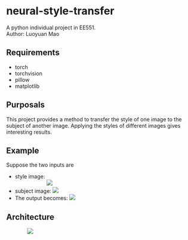 # neural-style-transfer
A python individual project in EE551. <br>Author: Luoyuan Mao
## Requirements
* torch <br>
* torchvision <br>
* pillow <br>
* matplotlib <br>
## Purposals
This project provides a method to transfer the style of one image to the subject of another image. Applying the styles of different images gives interesting results. 
## Example
Suppose the two inputs are <br>
* style image: <br>
　　　　　　![](https://raw.githubusercontent.com/andersbll/neural_artistic_style/master/images/starry_night.jpg) <br>
* subject image: 
![](https://raw.githubusercontent.com/andersbll/neural_artistic_style/master/images/tuebingen.jpg) <br>
* The output becomes:
![](https://raw.githubusercontent.com/andersbll/neural_artistic_style/master/images/tuebingen-starry_night.jpg)
## Architecture
　　　　![](https://mmbiz.qpic.cn/mmbiz_png/zZTbkic2pYRrHmicInbZcTPUWvFMhbTWpnJiaNdtqwxibna5h0LDwdJRbv03zRA6gUGZX6U5Dh0Vc47dkCXXCnVhzg/640?wx_fmt=png&tp=webp&wxfrom=5&wx_lazy=1&wx_co=1)
